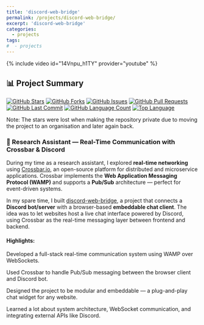 ```yaml
---
title: 'discord-web-bridge'
permalink: /projects/discord-web-bridge/
excerpt: 'discord-web-bridge'
categories:
  - projects
tags:
#  - projects
---
```


{% include video id="14Vnpu_h1TY" provider="youtube" %}

## 📊 Project Summary

[![GitHub Stars](https://img.shields.io/github/stars/nntin/discord-web-bridge)](https://github.com/nntin/discord-web-bridge/stargazers)
[![GitHub Forks](https://img.shields.io/github/forks/nntin/discord-web-bridge)](https://github.com/nntin/discord-web-bridge/network)
[![GitHub Issues](https://img.shields.io/github/issues/nntin/discord-web-bridge)](https://github.com/nntin/discord-web-bridge/issues)
[![GitHub Pull Requests](https://img.shields.io/github/issues-pr/nntin/discord-web-bridge)](https://github.com/nntin/discord-web-bridge/pulls)
[![GitHub Last Commit](https://img.shields.io/github/last-commit/nntin/discord-web-bridge)](https://github.com/nntin/discord-web-bridge/commits)
[![GitHub Language Count](https://img.shields.io/github/languages/count/nntin/discord-web-bridge)](https://github.com/nntin/discord-web-bridge)
[![Top Language](https://img.shields.io/github/languages/top/nntin/discord-web-bridge)](https://github.com/nntin/discord-web-bridge)

Note: The stars were lost when making the repository private due to moving the project to an organisation and later again back.

### 🧪 Research Assistant — Real-Time Communication with Crossbar & Discord

During my time as a research assistant, I explored **real-time networking** using [Crossbar.io](https://github.com/crossbario/crossbar), an open-source platform for distributed and microservice applications. Crossbar implements the **Web Application Messaging Protocol (WAMP)** and supports a **Pub/Sub** architecture — perfect for event-driven systems.

In my spare time, I built [discord-web-bridge](/../../discord-web-bridge), a project that connects a **Discord bot/server** with a browser-based **embeddable chat client**. The idea was to let websites host a live chat interface powered by Discord, using Crossbar as the real-time messaging layer between frontend and backend.

#### Highlights:

Developed a full-stack real-time communication system using WAMP over WebSockets.

Used Crossbar to handle Pub/Sub messaging between the browser client and Discord bot.

Designed the project to be modular and embeddable — a plug-and-play chat widget for any website.

Learned a lot about system architecture, WebSocket communication, and integrating external APIs like Discord.
